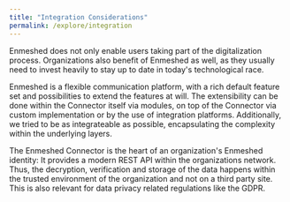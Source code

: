 ```yaml
---
title: "Integration Considerations"
permalink: /explore/integration
---
```


Enmeshed does not only enable users taking part of the digitalization process. Organizations also benefit of Enmeshed as well, as they usually need to invest heavily to stay up to date in today's technological race.

Enmeshed is a flexible communication platform, with a rich default feature set and possibilities to extend the features at will. The extensibility can be done within the Connector itself via modules, on top of the Connector via custom implementation or by the use of integration platforms. Additionally, we tried to be as integrateable as possible, encapsulating the complexity within the underlying layers.

The Enmeshed Connector is the heart of an organization's Enmeshed identity: It provides a modern REST API within the organizations network. Thus, the decryption, verification and storage of the data happens within the trusted environment of the organization and not on a third party site. This is also relevant for data privacy related regulations like the GDPR.

